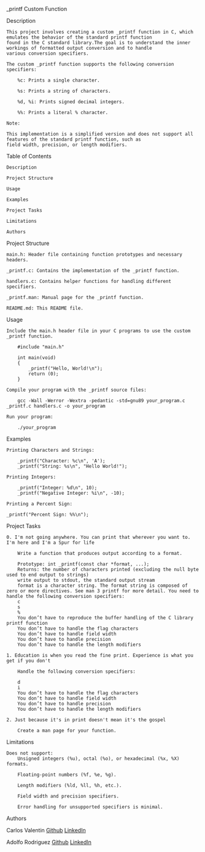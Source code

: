 _printf Custom Function

Description

    This project involves creating a custom _printf function in C, which emulates the behavior of the standard printf function
    found in the C standard library.The goal is to understand the inner workings of formatted output conversion and to handle
    various conversion specifiers.

    The custom _printf function supports the following conversion specifiers:

        %c: Prints a single character.

        %s: Prints a string of characters.

        %d, %i: Prints signed decimal integers.

        %%: Prints a literal % character.

    Note:

    This implementation is a simplified version and does not support all features of the standard printf function, such as
    field width, precision, or length modifiers.

Table of Contents

    Description

    Project Structure

    Usage

    Examples

    Project Tasks

    Limitations

    Authors

Project Structure

    main.h: Header file containing function prototypes and necessary headers.

    _printf.c: Contains the implementation of the _printf function.

    handlers.c: Contains helper functions for handling different specifiers.

    _printf.man: Manual page for the _printf function.

    README.md: This README file.

Usage

    Include the main.h header file in your C programs to use the custom _printf function.

        #include "main.h"

        int main(void)
        {
            _printf("Hello, World!\n");
            return (0);
        }

    Compile your program with the _printf source files:

        gcc -Wall -Werror -Wextra -pedantic -std=gnu89 your_program.c _printf.c handlers.c -o your_program

    Run your program:

        ./your_program

Examples

    Printing Characters and Strings:

        _printf("Character: %c\n", 'A');
        _printf("String: %s\n", "Hello World!");

    Printing Integers:

        _printf("Integer: %d\n", 10);
        _printf("Negative Integer: %i\n", -10);

    Printing a Percent Sign:

    _printf("Percent Sign: %%\n");

Project Tasks

    0. I'm not going anywhere. You can print that wherever you want to. I'm here and I'm a Spur for life

        Write a function that produces output according to a format.

        Prototype: int _printf(const char *format, ...);
        Returns: the number of characters printed (excluding the null byte used to end output to strings)
        write output to stdout, the standard output stream
        format is a character string. The format string is composed of zero or more directives. See man 3 printf for more detail. You need to handle the following conversion specifiers:
        c
        s
        %
        You don’t have to reproduce the buffer handling of the C library printf function
        You don’t have to handle the flag characters
        You don’t have to handle field width
        You don’t have to handle precision
        You don’t have to handle the length modifiers

    1. Education is when you read the fine print. Experience is what you get if you don't

        Handle the following conversion specifiers:

        d
        i
        You don’t have to handle the flag characters
        You don’t have to handle field width
        You don’t have to handle precision
        You don’t have to handle the length modifiers

    2. Just because it's in print doesn't mean it's the gospel

        Create a man page for your function.

Limitations

    Does not support:
        Unsigned integers (%u), octal (%o), or hexadecimal (%x, %X) formats.

        Floating-point numbers (%f, %e, %g).

        Length modifiers (%ld, %ll, %h, etc.).

        Field width and precision specifiers.

        Error handling for unsupported specifiers is minimal.
        
Authors
    
Carlos Valentin
[Github](https://github.com/Cvalentin4153)
[LinkedIn](www.linkedin.com/in/carlos-valentin-24706b336[](url))

Adolfo Rodriguez
[Github](https://github.com/Adolfo2231)
[LinkedIn](https://www.linkedin.com/in/adolfo-rodriguez-22b178330)
